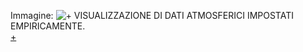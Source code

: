 Immagine:  ![+](https://i.imgur.com/QBOWnlZ.jpg)
VISUALIZZAZIONE DI DATI ATMOSFERICI IMPOSTATI EMPIRICAMENTE.  
[+](https://editor.p5js.org/r.babolin@gmail.com/full/wOpQ9E5cX)
